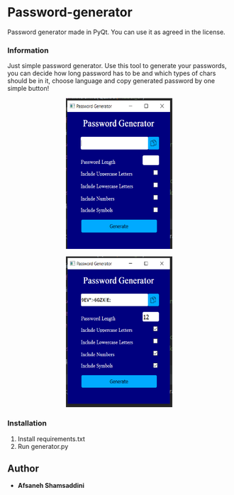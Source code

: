 # Password-generator


Password generator made in PyQt. You can use it as agreed in the license.
### Information
Just simple password generator. Use this tool to generate your passwords, you can decide how long password has to be and which types of chars should be in it, choose language and copy generated password by one simple button! 
<p align="center">
   <img width="240" height="340"src="icon/passGen.png">
</p>

<p align="center">
   <img width="240" height="340"src="icon/passGenn.png">
</p>

### Installation
1. Install requirements.txt
2. Run generator.py

## Author
* **Afsaneh Shamsaddini**
